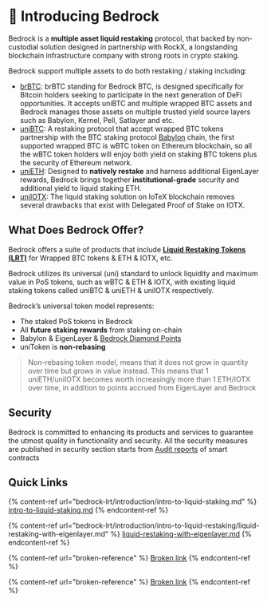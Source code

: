 # 👋 Introducing Bedrock

Bedrock is a **multiple asset liquid restaking** protocol, that backed by non-custodial solution designed in partnership with RockX, a longstanding blockchain infrastructure company with strong roots in crypto staking.&#x20;

Bedrock support multiple assets to do both restaking / staking including:

* [brBTC](multi-asset-liquid-staking/brbtc/): brBTC standing for Bedrock BTC, is designed specifically for Bitcoin holders seeking to participate in the next generation of DeFi opportunities. It accepts uniBTC and multiple wrapped BTC assets and Bedrock manages those assets on multiple trusted yield source layers such as Babylon, Kernel, Pell, Satlayer and etc.&#x20;
* [uniBTC](multi-asset-liquid-staking/unibtc/): A restaking protocol that accept wrapped BTC tokens partnership with the BTC staking protocol [Babylon](https://babylonchain.io/learn#btc-staking) chain, the first supported wrapped BTC is wBTC token on Ethereum blockchain, so all the wBTC token holders will enjoy both yield on staking BTC tokens plus the security of Ethereum network.
* [uniETH](multi-asset-liquid-staking/unieth/): Designed to **natively restake** and harness additional EigenLayer rewards, Bedrock brings together **institutional-grade** security and additional yield to liquid staking ETH.
* [uniIOTX](multi-asset-liquid-staking/uniiotx/): The liquid staking solution on IoTeX blockchain removes several drawbacks that exist with Delegated Proof of Stake on IOTX.&#x20;

## What Does Bedrock Offer?

Bedrock offers a suite of products that include [**Liquid Restaking Tokens (LRT)**](bedrock-lrt/introduction/) for Wrapped BTC tokens & ETH & IOTX, etc.

Bedrock utilizes its universal (uni) standard to unlock liquidity and maximum value in PoS tokens, such as wBTC & ETH & IOTX, with existing liquid staking tokens called uniBTC & uniETH & uniIOTX respectively.&#x20;

Bedrock’s universal token model represents:

* The staked PoS tokens in Bedrock&#x20;
* All **future staking rewards** from staking on-chain
* Babylon & EigenLayer & [Bedrock Diamond Points](bedrock-lrt/bedrock-diamonds.md)
* uniToken is **non-rebasing**&#x20;

> Non-rebasing token model, means that it does not grow in quantity over time but grows in value instead. This means that 1 uniETH/uniIOTX becomes worth increasingly more than 1 ETH/IOTX over time, in addition to points accrued from EigenLayer and Bedrock

## Security

Bedrock is committed to enhancing its products and services to guarantee the utmost quality in functionality and security. All the security measures are published in security section starts from [Audit reports](security/audit-reports.md) of smart contracts

## Quick Links

{% content-ref url="bedrock-lrt/introduction/intro-to-liquid-staking.md" %}
[intro-to-liquid-staking.md](bedrock-lrt/introduction/intro-to-liquid-staking.md)
{% endcontent-ref %}

{% content-ref url="bedrock-lrt/introduction/intro-to-liquid-restaking/liquid-restaking-with-eigenlayer.md" %}
[liquid-restaking-with-eigenlayer.md](bedrock-lrt/introduction/intro-to-liquid-restaking/liquid-restaking-with-eigenlayer.md)
{% endcontent-ref %}

{% content-ref url="broken-reference" %}
[Broken link](broken-reference)
{% endcontent-ref %}

{% content-ref url="broken-reference" %}
[Broken link](broken-reference)
{% endcontent-ref %}
